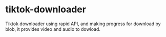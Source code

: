 # tiktok-downloader
Tiktok downloader using rapid API, and making progress for download by blob, it provides video and audio to dowload.
